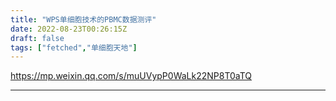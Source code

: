 ```yaml
---
title: "WPS单细胞技术的PBMC数据测评"
date: 2022-08-23T00:26:15Z
draft: false
tags: ["fetched","单细胞天地"]
---
```


https://mp.weixin.qq.com/s/muUVypP0WaLk22NP8T0aTQ

---


